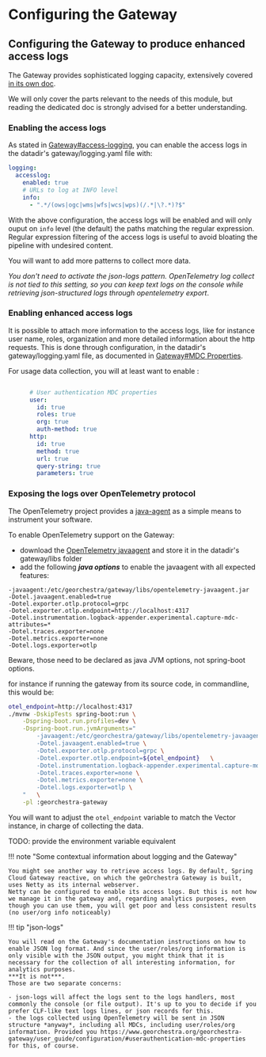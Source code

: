 # Configuring the Gateway

## Configuring the Gateway to produce enhanced access logs

The Gateway provides sophisticated logging capacity, extensively covered [in its own doc](https://www.georchestra.org/georchestra-gateway/user_guide/logging/).

We will only cover the parts relevant to the needs of this module, but reading the dedicated doc is strongly advised for a better understanding.

### Enabling the access logs

As stated in [Gateway#access-logging](https://www.georchestra.org/georchestra-gateway/user_guide/logging/#access-logging,), you can enable the access logs in the datadir's gateway/logging.yaml file with:
```yaml
logging:
  accesslog:
    enabled: true
    # URLs to log at INFO level
    info:
      - ".*/(ows|ogc|wms|wfs|wcs|wps)(/.*|\?.*)?$"
```
With the above configuration, the access logs will be enabled and will only ouput on `info` level (the default) the paths matching the regular expression.
Regular expression filtering of the access logs is useful to avoid bloating the pipeline with undesired content.

You will want to add more patterns to collect more data.

_You don't need to activate the json-logs pattern. OpenTelemetry log collect is not tied to this setting, so you can keep text logs on the console while retrieving json-structured logs through opentelemetry export_.

### Enabling enhanced access logs
It is possible to attach more information to the access logs, like for instance user name, roles, organization and more detailed information about the http requests.
This is done through configuration, in the datadir's gateway/logging.yaml file, as documented in [Gateway#MDC Properties](https://www.georchestra.org/georchestra-gateway/user_guide/logging/#mdc-properties).

For usage data collection, you will at least want to enable :
```yaml

      # User authentication MDC properties
      user:
        id: true
        roles: true
        org: true
        auth-method: true
      http:
        id: true
        method: true
        url: true
        query-string: true
        parameters: true

```

### Exposing the logs over OpenTelemetry protocol

The OpenTelemetry project provides a [java-agent](https://opentelemetry.io/docs/zero-code/java/agent/) as a simple means to instrument your software.

To enable OpenTelemetry support on the Gateway:

- download the [OpenTelemetry javaagent](https://github.com/open-telemetry/opentelemetry-java-instrumentation/releases/latest/download/opentelemetry-javaagent.jar) and store it in the datadir's gateway/libs folder
- add the following _**java options**_ to enable the javaagent with all expected features:
```
-javaagent:/etc/georchestra/gateway/libs/opentelemetry-javaagent.jar
-Dotel.javaagent.enabled=true
-Dotel.exporter.otlp.protocol=grpc
-Dotel.exporter.otlp.endpoint=http://localhost:4317
-Dotel.instrumentation.logback-appender.experimental.capture-mdc-attributes=*
-Dotel.traces.exporter=none
-Dotel.metrics.exporter=none
-Dotel.logs.exporter=otlp
```
Beware, those need to be declared as java JVM options, not spring-boot options.

for instance if running the gateway from its source code, in commandline, this would be:
```bash
otel_endpoint=http://localhost:4317
./mvnw -DskipTests spring-boot:run \
    -Dspring-boot.run.profiles=dev \
    -Dspring-boot.run.jvmArguments="
        -javaagent:/etc/georchestra/gateway/libs/opentelemetry-javaagent.jar \
        -Dotel.javaagent.enabled=true \
        -Dotel.exporter.otlp.protocol=grpc \
        -Dotel.exporter.otlp.endpoint=${otel_endpoint}   \
        -Dotel.instrumentation.logback-appender.experimental.capture-mdc-attributes=*  \
        -Dotel.traces.exporter=none \
        -Dotel.metrics.exporter=none \
        -Dotel.logs.exporter=otlp \
    "   \
    -pl :georchestra-gateway
```

You will want to adjust the `otel_endpoint` variable to match the Vector instance, in charge of collecting the data.

TODO: provide the environment variable equivalent



!!! note "Some contextual information about logging and the Gateway"

    You might see another way to retrieve access logs. By default, Spring Cloud Gateway reactive, on which the geOrchestra Gateway is built, uses Netty as its internal webserver. 
    Netty can be configured to enable its access logs. But this is not how we manage it in the gateway and, regarding analytics purposes, even though you can use them, you will get poor and less consistent results (no user/org info noticeably)

!!! tip "json-logs"

    You will read on the Gateway's documentation instructions on how to enable JSON log format. And since the user/roles/org information is only visible with the JSON output, you might think that it is necessary for the collection of all interesting information, for analytics purposes.  
    ***It is not***.   
    Those are two separate concerns:

    - json-logs will affect the logs sent to the logs handlers, most commonly the console (or file output). It's up to you to decide if you prefer CLF-like text logs lines, or json records for this.
    - the logs collected using OpenTelemetry will be sent in JSON structure *anyway*, including all MDCs, including user/roles/org information. Provided you https://www.georchestra.org/georchestra-gateway/user_guide/configuration/#userauthentication-mdc-properties for this, of course.



